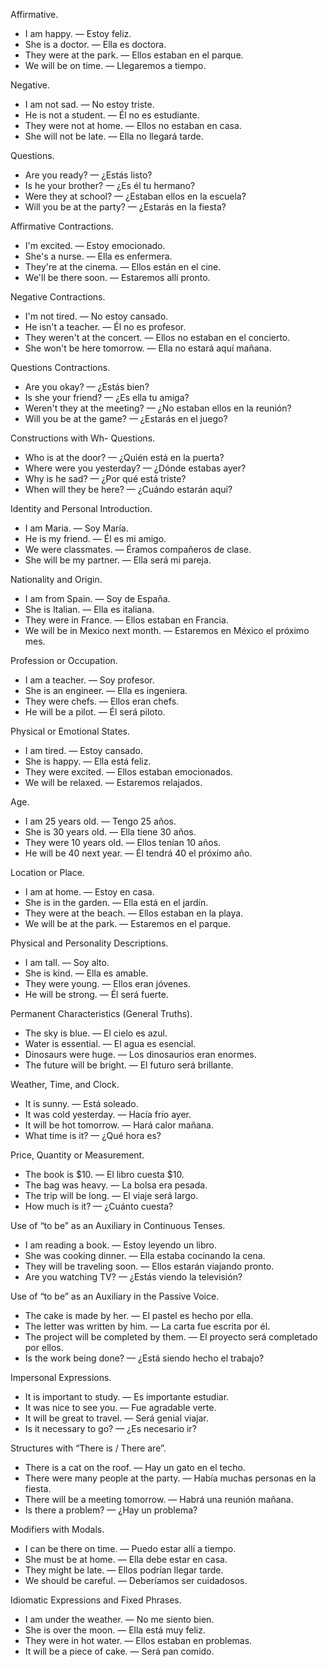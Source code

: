 Affirmative.
- I am happy. — Estoy feliz.
- She is a doctor. — Ella es doctora.
- They were at the park. — Ellos estaban en el parque.
- We will be on time. — Llegaremos a tiempo.

Negative.
- I am not sad. — No estoy triste.
- He is not a student. — Él no es estudiante.
- They were not at home. — Ellos no estaban en casa.
- She will not be late. — Ella no llegará tarde.

Questions.
- Are you ready? — ¿Estás listo?
- Is he your brother? — ¿Es él tu hermano?
- Were they at school? — ¿Estaban ellos en la escuela?
- Will you be at the party? — ¿Estarás en la fiesta?

Affirmative Contractions.
- I'm excited. — Estoy emocionado.
- She's a nurse. — Ella es enfermera.
- They're at the cinema. — Ellos están en el cine.
- We'll be there soon. — Estaremos allí pronto.

Negative Contractions.
- I'm not tired. — No estoy cansado.
- He isn't a teacher. — Él no es profesor.
- They weren't at the concert. — Ellos no estaban en el concierto.
- She won't be here tomorrow. — Ella no estará aquí mañana.

Questions Contractions.
- Are you okay? — ¿Estás bien?
- Is she your friend? — ¿Es ella tu amiga?
- Weren't they at the meeting? — ¿No estaban ellos en la reunión?
- Will you be at the game? — ¿Estarás en el juego?

Constructions with Wh- Questions.
- Who is at the door? — ¿Quién está en la puerta?
- Where were you yesterday? — ¿Dónde estabas ayer?
- Why is he sad? — ¿Por qué está triste?
- When will they be here? — ¿Cuándo estarán aquí?

Identity and Personal Introduction.
- I am Maria. — Soy María.
- He is my friend. — Él es mi amigo.
- We were classmates. — Éramos compañeros de clase.
- She will be my partner. — Ella será mi pareja.

Nationality and Origin.
- I am from Spain. — Soy de España.
- She is Italian. — Ella es italiana.
- They were in France. — Ellos estaban en Francia.
- We will be in Mexico next month. — Estaremos en México el próximo mes.

Profession or Occupation.
- I am a teacher. — Soy profesor.
- She is an engineer. — Ella es ingeniera.
- They were chefs. — Ellos eran chefs.
- He will be a pilot. — Él será piloto.

Physical or Emotional States.
- I am tired. — Estoy cansado.
- She is happy. — Ella está feliz.
- They were excited. — Ellos estaban emocionados.
- We will be relaxed. — Estaremos relajados.

Age.
- I am 25 years old. — Tengo 25 años.
- She is 30 years old. — Ella tiene 30 años.
- They were 10 years old. — Ellos tenían 10 años.
- He will be 40 next year. — Él tendrá 40 el próximo año.

Location or Place.
- I am at home. — Estoy en casa.
- She is in the garden. — Ella está en el jardín.
- They were at the beach. — Ellos estaban en la playa.
- We will be at the park. — Estaremos en el parque.

Physical and Personality Descriptions.
- I am tall. — Soy alto.
- She is kind. — Ella es amable.
- They were young. — Ellos eran jóvenes.
- He will be strong. — Él será fuerte.

Permanent Characteristics (General Truths).
- The sky is blue. — El cielo es azul.
- Water is essential. — El agua es esencial.
- Dinosaurs were huge. — Los dinosaurios eran enormes.
- The future will be bright. — El futuro será brillante.

Weather, Time, and Clock.
- It is sunny. — Está soleado.
- It was cold yesterday. — Hacía frío ayer.
- It will be hot tomorrow. — Hará calor mañana.
- What time is it? — ¿Qué hora es?

Price, Quantity or Measurement.
- The book is $10. — El libro cuesta $10.
- The bag was heavy. — La bolsa era pesada.
- The trip will be long. — El viaje será largo.
- How much is it? — ¿Cuánto cuesta?

Use of “to be” as an Auxiliary in Continuous Tenses.
- I am reading a book. — Estoy leyendo un libro.
- She was cooking dinner. — Ella estaba cocinando la cena.
- They will be traveling soon. — Ellos estarán viajando pronto.
- Are you watching TV? — ¿Estás viendo la televisión?

Use of “to be” as an Auxiliary in the Passive Voice.
- The cake is made by her. — El pastel es hecho por ella.
- The letter was written by him. — La carta fue escrita por él.
- The project will be completed by them. — El proyecto será completado por ellos.
- Is the work being done? — ¿Está siendo hecho el trabajo?

Impersonal Expressions.
- It is important to study. — Es importante estudiar.
- It was nice to see you. — Fue agradable verte.
- It will be great to travel. — Será genial viajar.
- Is it necessary to go? — ¿Es necesario ir?

Structures with “There is / There are”.
- There is a cat on the roof. — Hay un gato en el techo.
- There were many people at the party. — Había muchas personas en la fiesta.
- There will be a meeting tomorrow. — Habrá una reunión mañana.
- Is there a problem? — ¿Hay un problema?

Modifiers with Modals.
- I can be there on time. — Puedo estar allí a tiempo.
- She must be at home. — Ella debe estar en casa.
- They might be late. — Ellos podrían llegar tarde.
- We should be careful. — Deberíamos ser cuidadosos.

Idiomatic Expressions and Fixed Phrases.
- I am under the weather. — No me siento bien.
- She is over the moon. — Ella está muy feliz.
- They were in hot water. — Ellos estaban en problemas.
- It will be a piece of cake. — Será pan comido.